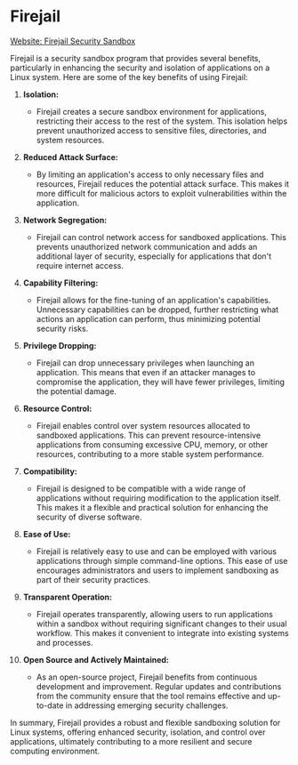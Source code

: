 # Firejail

[Website: Firejail Security Sandbox](https://firejail.wordpress.com/)

Firejail is a security sandbox program that provides several benefits, particularly in enhancing the security and isolation of applications on a Linux system. Here are some of the key benefits of using Firejail:

1. **Isolation:**
   - Firejail creates a secure sandbox environment for applications, restricting their access to the rest of the system. This isolation helps prevent unauthorized access to sensitive files, directories, and system resources.

2. **Reduced Attack Surface:**
   - By limiting an application's access to only necessary files and resources, Firejail reduces the potential attack surface. This makes it more difficult for malicious actors to exploit vulnerabilities within the application.

3. **Network Segregation:**
   - Firejail can control network access for sandboxed applications. This prevents unauthorized network communication and adds an additional layer of security, especially for applications that don't require internet access.

4. **Capability Filtering:**
   - Firejail allows for the fine-tuning of an application's capabilities. Unnecessary capabilities can be dropped, further restricting what actions an application can perform, thus minimizing potential security risks.

5. **Privilege Dropping:**
   - Firejail can drop unnecessary privileges when launching an application. This means that even if an attacker manages to compromise the application, they will have fewer privileges, limiting the potential damage.

6. **Resource Control:**
   - Firejail enables control over system resources allocated to sandboxed applications. This can prevent resource-intensive applications from consuming excessive CPU, memory, or other resources, contributing to a more stable system performance.

7. **Compatibility:**
   - Firejail is designed to be compatible with a wide range of applications without requiring modification to the application itself. This makes it a flexible and practical solution for enhancing the security of diverse software.

8. **Ease of Use:**
   - Firejail is relatively easy to use and can be employed with various applications through simple command-line options. This ease of use encourages administrators and users to implement sandboxing as part of their security practices.

9. **Transparent Operation:**
   - Firejail operates transparently, allowing users to run applications within a sandbox without requiring significant changes to their usual workflow. This makes it convenient to integrate into existing systems and processes.

10. **Open Source and Actively Maintained:**
    - As an open-source project, Firejail benefits from continuous development and improvement. Regular updates and contributions from the community ensure that the tool remains effective and up-to-date in addressing emerging security challenges.

In summary, Firejail provides a robust and flexible sandboxing solution for Linux systems, offering enhanced security, isolation, and control over applications, ultimately contributing to a more resilient and secure computing environment.